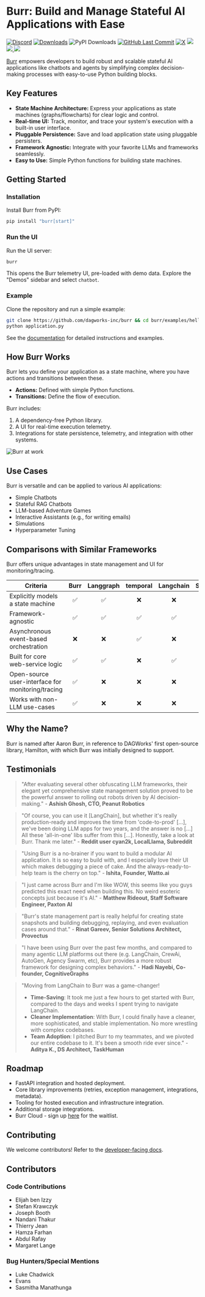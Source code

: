 # Burr: Build and Manage Stateful AI Applications with Ease

[![Discord](https://img.shields.io/badge/Join-Burr_Discord-7289DA?logo=discord)](https://discord.gg/6Zy2DwP4f3)
[![Downloads](https://static.pepy.tech/badge/burr/month)](https://pepy.tech/project/burr)
![PyPI Downloads](https://static.pepy.tech/badge/burr)
[![GitHub Last Commit](https://img.shields.io/github/last-commit/dagworks-inc/burr)](https://github.com/dagworks-inc/burr/pulse)
[![X](https://img.shields.io/badge/follow-%40burr_framework-1DA1F2?logo=x&style=social)](https://twitter.com/burr_framework)
<a target="_blank" href="https://linkedin.com/showcase/dagworks-inc" style="background:none">
  <img src="https://img.shields.io/badge/DAGWorks-Follow-purple.svg?logo=linkedin" />
</a>
<a href="https://twitter.com/burr_framework" target="_blank">
  <img src="https://img.shields.io/badge/burr_framework-Follow-purple.svg?logo=X"/>
</a>
<a href="https://twitter.com/dagworks" target="_blank">
  <img src="https://img.shields.io/badge/DAGWorks-Follow-purple.svg?logo=X"/>
</a>

[Burr](https://github.com/apache/burr) empowers developers to build robust and scalable stateful AI applications like chatbots and agents by simplifying complex decision-making processes with easy-to-use Python building blocks.

## Key Features

*   **State Machine Architecture:** Express your applications as state machines (graphs/flowcharts) for clear logic and control.
*   **Real-time UI:** Track, monitor, and trace your system's execution with a built-in user interface.
*   **Pluggable Persistence:** Save and load application state using pluggable persisters.
*   **Framework Agnostic:** Integrate with your favorite LLMs and frameworks seamlessly.
*   **Easy to Use:** Simple Python functions for building state machines.

## Getting Started

### Installation

Install Burr from PyPI:

```bash
pip install "burr[start]"
```

### Run the UI

Run the UI server:

```bash
burr
```

This opens the Burr telemetry UI, pre-loaded with demo data. Explore the "Demos" sidebar and select `chatbot`.

### Example

Clone the repository and run a simple example:

```bash
git clone https://github.com/dagworks-inc/burr && cd burr/examples/hello-world-counter
python application.py
```

See the [documentation](https://burr.dagworks.io/) for detailed instructions and examples.

## How Burr Works

Burr lets you define your application as a state machine, where you have actions and transitions between these.

*   **Actions:** Defined with simple Python functions.
*   **Transitions:** Define the flow of execution.

Burr includes:

1.  A dependency-free Python library.
2.  A UI for real-time execution telemetry.
3.  Integrations for state persistence, telemetry, and integration with other systems.

![Burr at work](https://github.com/DAGWorks-Inc/burr/blob/main/chatbot.gif)

## Use Cases

Burr is versatile and can be applied to various AI applications:

*   Simple Chatbots
*   Stateful RAG Chatbots
*   LLM-based Adventure Games
*   Interactive Assistants (e.g., for writing emails)
*   Simulations
*   Hyperparameter Tuning

## Comparisons with Similar Frameworks

Burr offers unique advantages in state management and UI for monitoring/tracing.

| Criteria                                          | Burr | Langgraph | temporal | Langchain | Superagent | Hamilton |
| ------------------------------------------------- | :--: | :-------: | :------: | :-------: | :--------: | :------: |
| Explicitly models a state machine                 |  ✅  |    ✅     |    ❌    |    ❌     |     ❌     |    ❌    |
| Framework-agnostic                                |  ✅  |    ✅     |    ✅    |    ✅     |     ❌     |    ✅    |
| Asynchronous event-based orchestration            |  ❌  |    ❌     |    ✅    |    ❌     |     ❌     |    ❌    |
| Built for core web-service logic                  |  ✅  |    ✅     |    ❌    |    ✅     |     ✅     |    ✅    |
| Open-source user-interface for monitoring/tracing |  ✅  |    ❌     |    ❌    |    ❌     |     ❌     |    ✅    |
| Works with non-LLM use-cases                      |  ✅  |    ❌     |    ❌    |    ❌     |     ❌     |    ✅    |

## Why the Name?

Burr is named after Aaron Burr, in reference to DAGWorks' first open-source library, Hamilton, with which Burr was initially designed to support.

## Testimonials

> "After evaluating several other obfuscating LLM frameworks, their elegant yet comprehensive state management solution proved to be the powerful answer to rolling out robots driven by AI decision-making." - **Ashish Ghosh, CTO, Peanut Robotics**

> "Of course, you can use it [LangChain], but whether it's really production-ready and improves the time from 'code-to-prod' [...], we've been doing LLM apps for two years, and the answer is no [...] All these 'all-in-one' libs suffer from this [...]. Honestly, take a look at Burr. Thank me later." - **Reddit user cyan2k, LocalLlama, Subreddit**

> "Using Burr is a no-brainer if you want to build a modular AI application. It is so easy to build with, and I especially love their UI which makes debugging a piece of cake. And the always-ready-to-help team is the cherry on top." - **Ishita, Founder, Watto.ai**

> "I just came across Burr and I'm like WOW, this seems like you guys predicted this exact need when building this. No weird esoteric concepts just because it's AI." - **Matthew Rideout, Staff Software Engineer, Paxton AI**

> "Burr's state management part is really helpful for creating state snapshots and building debugging, replaying, and even evaluation cases around that." - **Rinat Gareev, Senior Solutions Architect, Provectus**

> "I have been using Burr over the past few months, and compared to many agentic LLM platforms out there (e.g. LangChain, CrewAi, AutoGen, Agency Swarm, etc), Burr provides a more robust framework for designing complex behaviors." - **Hadi Nayebi, Co-founder, CognitiveGraphs**

> "Moving from LangChain to Burr was a game-changer!
> - **Time-Saving**: It took me just a few hours to get started with Burr, compared to the days and weeks I spent trying to navigate LangChain.
> - **Cleaner Implementation**: With Burr, I could finally have a cleaner, more sophisticated, and stable implementation. No more wrestling with complex codebases.
> - **Team Adoption**: I pitched Burr to my teammates, and we pivoted our entire codebase to it. It's been a smooth ride ever since." - **Aditya K., DS Architect, TaskHuman**

## Roadmap

*   FastAPI integration and hosted deployment.
*   Core library improvements (retries, exception management, integrations, metadata).
*   Tooling for hosted execution and infrastructure integration.
*   Additional storage integrations.
*   Burr Cloud - sign up [here](https://forms.gle/w9u2QKcPrztApRedA) for the waitlist.

## Contributing

We welcome contributors! Refer to the [developer-facing docs](https://burr.dagworks.io/contributing).

## Contributors

### Code Contributions

-   Elijah ben Izzy
-   Stefan Krawczyk
-   Joseph Booth
-   Nandani Thakur
-   Thierry Jean
-   Hamza Farhan
-   Abdul Rafay
-   Margaret Lange

### Bug Hunters/Special Mentions

-   Luke Chadwick
-   Evans
-   Sasmitha Manathunga